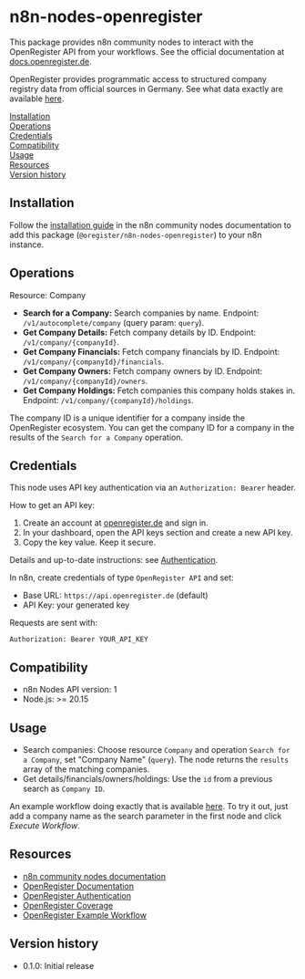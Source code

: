# n8n-nodes-openregister

This package provides n8n community nodes to interact with the OpenRegister API from your workflows. See the official documentation at [docs.openregister.de](https://docs.openregister.de).

OpenRegister provides programmatic access to structured company registry data from official sources in Germany. See what data exactly are available [here](https://docs.openregister.de/coverage).

[Installation](#installation)  
[Operations](#operations)  
[Credentials](#credentials)  
[Compatibility](#compatibility)  
[Usage](#usage)  
[Resources](#resources)  
[Version history](#version-history)

## Installation

Follow the [installation guide](https://docs.n8n.io/integrations/community-nodes/installation/) in the n8n community nodes documentation to add this package (`@oregister/n8n-nodes-openregister`) to your n8n instance.

## Operations

Resource: Company

- **Search for a Company:** Search companies by name. Endpoint: `/v1/autocomplete/company` (query param: `query`).
- **Get Company Details:** Fetch company details by ID. Endpoint: `/v1/company/{companyId}`.
- **Get Company Financials:** Fetch company financials by ID. Endpoint: `/v1/company/{companyId}/financials`.
- **Get Company Owners:** Fetch company owners by ID. Endpoint: `/v1/company/{companyId}/owners`.
- **Get Company Holdings:** Fetch companies this company holds stakes in. Endpoint: `/v1/company/{companyId}/holdings`.

The company ID is a unique identifier for a company inside the OpenRegister ecosystem. You can get the company ID for a company in the results of the `Search for a Company` operation.

## Credentials

This node uses API key authentication via an `Authorization: Bearer` header.

How to get an API key:

1. Create an account at [openregister.de](https://openregister.de) and sign in.
2. In your dashboard, open the API keys section and create a new API key.
3. Copy the key value. Keep it secure.

Details and up-to-date instructions: see [Authentication](https://docs.openregister.de/authentication).

In n8n, create credentials of type `OpenRegister API` and set:

- Base URL: `https://api.openregister.de` (default)
- API Key: your generated key

Requests are sent with:

```
Authorization: Bearer YOUR_API_KEY
```

## Compatibility

- n8n Nodes API version: 1
- Node.js: >= 20.15

## Usage

- Search companies: Choose resource `Company` and operation `Search for a Company`, set "Company Name" (`query`). The node returns the `results` array of the matching companies.
- Get details/financials/owners/holdings: Use the `id` from a previous search as `Company ID`.

An example workflow doing exactly that is available [here](./examples/openregister-example-workflow.json).
To try it out, just add a company name as the search parameter in the first node and click _Execute Workflow_.

## Resources

- [n8n community nodes documentation](https://docs.n8n.io/integrations/#community-nodes)
- [OpenRegister Documentation](https://docs.openregister.de)
- [OpenRegister Authentication](https://docs.openregister.de/authentication)
- [OpenRegister Coverage](https://docs.openregister.de/coverage)
- [OpenRegister Example Workflow](./examples/openregister-example-workflow.json)

## Version history

- 0.1.0: Initial release
